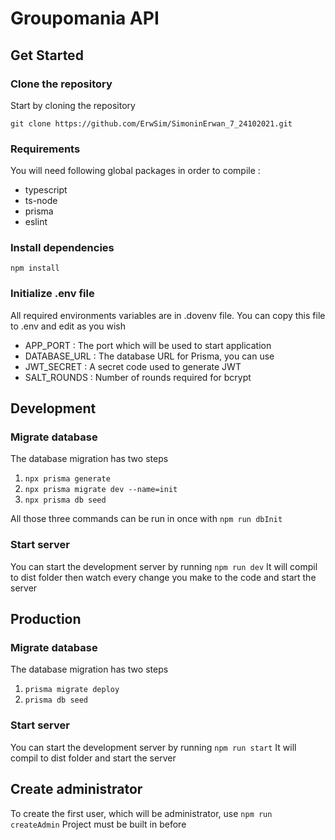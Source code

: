 # Groupomania API

## Get Started

### Clone the repository

Start by cloning the repository

    git clone https://github.com/ErwSim/SimoninErwan_7_24102021.git

### Requirements

You will need following global packages in order to compile :

- typescript
- ts-node
- prisma
- eslint

### Install dependencies

    npm install

### Initialize .env file

All required environments variables are in .dovenv file.
You can copy this file to .env and edit as you wish

- APP_PORT : The port which will be used to start application
- DATABASE_URL : The database URL for Prisma, you can use
- JWT_SECRET : A secret code used to generate JWT
- SALT_ROUNDS : Number of rounds required for bcrypt

## Development

### Migrate database

The database migration has two steps

1.  `npx prisma generate`
2.  `npx prisma migrate dev --name=init`
3.  `npx prisma db seed`

All those three commands can be run in once with `npm run dbInit`

### Start server

You can start the development server by running `npm run dev`
It will compil to dist folder then watch every change you make to the code and start the server

## Production

### Migrate database

The database migration has two steps

1.  `prisma migrate deploy`
2.  `prisma db seed`

### Start server

You can start the development server by running `npm run start`
It will compil to dist folder and start the server

## Create administrator

To create the first user, which will be administrator, use `npm run createAdmin`
Project must be built in before
